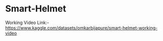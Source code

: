 # Smart-Helmet

Working Video Link:- https://www.kaggle.com/datasets/omkarbijapure/smart-helmet-working-video
